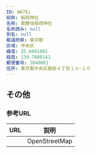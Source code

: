 ```yaml
---
ID: WA7Ei
総称: 稲荷神社
名称: 歌舞伎稲荷神社
名称読み: null
別名: null
都道府県: 東京都
区域: 中央区
緯度: 35.6691801
経度: 139.7680141
郵便番号: 1040061
住所: 東京都中央区銀座４丁目１０−１０
---
```


## その他

### 参考URL

| URL | 説明          |
| --- | ------------- |
|     | OpenStreetMap |
